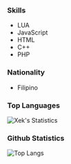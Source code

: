 
### Skills
- LUA
- JavaScript
- HTML
- C++
- PHP 

### Nationality
- Filipino

### Top Languages

![Xek's Statistics](https://github-readme-stats.vercel.app/api/top-langs/?username=Xekyy&show_icons=true&theme=radical)

### Github Statistics

![Top Langs](https://github-readme-stats.vercel.app/api?username=Xekyy&count_private=true&show_icons=true&theme=radical)
